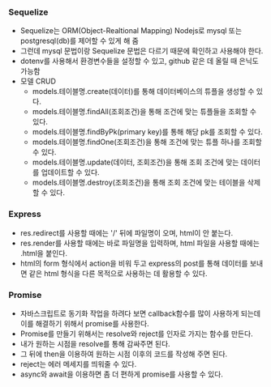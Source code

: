 ### Sequelize

- Sequelize는 ORM(Object-Realtional Mapping) Nodejs로 mysql 또는 postgresql(db)를 제어할 수 있게 해 줌
- 그런데 mysql 문법이랑 Sequelize 문법은 다르기 때문에 확인하고 사용해야 한다.
- dotenv를 사용해서 환경변수들을 설정할 수 있고, github 같은 데 올릴 때 은닉도 가능함
- 모델 CRUD
  - models.테이블명.create(데이터)를 통해 데이터베이스의 튜플을 생성할 수 있다.
  - models.테이블명.findAll(조회조건)을 통해 조건에 맞는 튜플들을 조회할 수 있다.
  - models.테이블명.findByPk(primary key)를 통해 해당 pk를 조회할 수 있다.
  - models.테이블명.findOne(조회조건)을 통해 조건에 맞는 튜플 하나를 조회할 수 있다.
  - models.테이블명.update(데이터, 조회조건)을 통해 조회 조건에 맞는 데이터를 업데이트할 수 있다.
  - models.테이블명.destroy(조회조건)을 통해 조회 조건에 맞는 테이블을 삭제할 수 있다.

### Express

- res.redirect를 사용할 때에는 '/' 뒤에 파일명이 오며, html이 안 붙는다.
- res.render를 사용할 때에는 바로 파일명을 입력하며, html 파일을 사용할 때에는 .html을 붙인다.
- html의 form 형식에서 action을 비워 두고 express의 post를 통해 데이터를 보내면 같은 html 형식을 다른 목적으로 사용하는 데 활용할 수 있다.

### Promise

- 자바스크립트로 동기화 작업을 하려다 보면 callback함수를 많이 사용하게 되는데 이를 해결하기 위해서 promise를 사용한다.
- Promise를 만들기 위해서는 resolve와 reject를 인자로 가지는 함수를 만든다.
- 내가 원하는 시점을 resolve를 통해 감싸주면 된다.
- 그 뒤에 then을 이용하여 원하는 시점 이후의 코드를 작성해 주면 된다.
- reject는 에러 메세지를 띄워줄 수 있다.
- async와 await을 이용하면 좀 더 편하게 promise를 사용할 수 있다.
